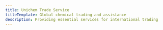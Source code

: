 ```yaml
---
title: Unichem Trade Service
titleTemplate: Global chemical trading and assistance
description: Providing essential services for international trading
---
```

